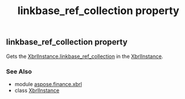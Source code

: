 ﻿---
title: linkbase_ref_collection property
second_title: Aspose.Finance for Python via .NET API References
description: 
type: docs
weight: 210
url: /python-net/aspose.finance.xbrl/xbrlinstance/linkbase_ref_collection/
is_root: false
---

## linkbase_ref_collection property


Gets the [XbrlInstance.linkbase_ref_collection](/finance/python-net/aspose.finance.xbrl/xbrlinstance#linkbase_ref_collection) in the [XbrlInstance](/finance/python-net/aspose.finance.xbrl/xbrlinstance).

### See Also
* module [aspose.finance.xbrl](../../)
* class [XbrlInstance](/finance/python-net/aspose.finance.xbrl/xbrlinstance)
